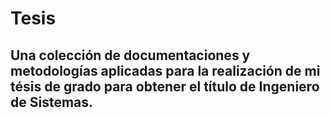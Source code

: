 # Tesis
## Una colección de documentaciones y metodologías aplicadas para la realización de mi tésis de grado para obtener el título de Ingeniero de Sistemas.